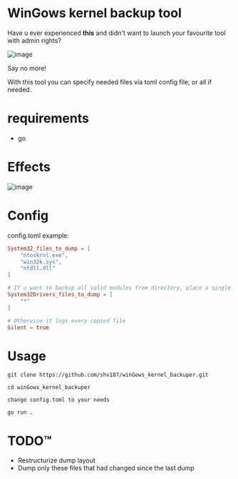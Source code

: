 # WinGows kernel backup tool

Have u ever experienced **this** and didn't want to launch your favourite tool with admin rights?

![image](https://github.com/user-attachments/assets/62e900cb-0044-4140-aeb9-e27a1dd3af17)

Say no more!

With this tool you can specify needed files via toml config file, or all if needed.

# requirements
- go

# Effects
![image](https://github.com/user-attachments/assets/822724e4-5672-4ed6-86c7-35593cccb38c)

# Config
config.toml example:
```toml
System32_files_to_dump = [
    "ntoskrnl.exe",
    "win32k.sys",
    "ntdll.dll"
]

# If u want to backup all valid modules from directory, place a single "*"
System32Drivers_files_to_dump = [
    "*"
]

# Otherwise it logs every copied file
Silent = true
```

# Usage
`git clone https://github.com/shv187/winGows_kernel_backuper.git`

`cd winGows_kernel_backuper`

`change config.toml to your needs`

`go run .`

# TODO™
- Restructurize dump layout
- Dump only these files that had changed since the last dump
